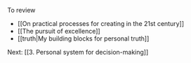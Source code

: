 To review
- [[On practical processes for creating in the 21st century]]
- [[The pursuit of excellence]]
- [[truth|My building blocks for personal truth]]

Next: [[3. Personal system for decision-making]]
